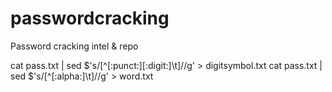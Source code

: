 # passwordcracking
Password cracking intel &amp; repo

cat pass.txt | sed $'s/[^[:punct:][:digit:]\t]//g' > digitsymbol.txt
cat pass.txt | sed $'s/[^[:alpha:]\t]//g' > word.txt 
